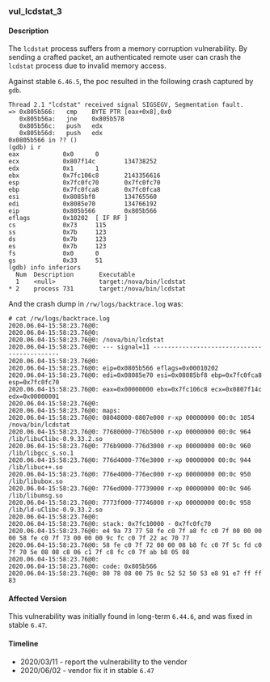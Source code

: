 ### vul_lcdstat_3

#### Description

The `lcdstat` process suffers from a memory corruption vulnerability. By sending a crafted packet, an authenticated remote user can crash the `lcdstat` process due to invalid memory access.

Against stable `6.46.5`, the poc resulted in the following crash captured by `gdb`.

```shell
Thread 2.1 "lcdstat" received signal SIGSEGV, Segmentation fault.
=> 0x805b566:   cmp    BYTE PTR [eax+0x8],0x0
   0x805b56a:   jne    0x805b578
   0x805b56c:   push   edx
   0x805b56d:   push   edx
0x0805b566 in ?? ()
(gdb) i r
eax            0x0      0
ecx            0x807f14c        134738252
edx            0x1      1
ebx            0x7fc106c8       2143356616
esp            0x7fc0fc70       0x7fc0fc70
ebp            0x7fc0fca8       0x7fc0fca8
esi            0x8085bf8        134765560
edi            0x8085e70        134766192
eip            0x805b566        0x805b566
eflags         0x10202  [ IF RF ]
cs             0x73     115
ss             0x7b     123
ds             0x7b     123
es             0x7b     123
fs             0x0      0
gs             0x33     51
(gdb) info inferiors
  Num  Description       Executable
  1    <null>            target:/nova/bin/lcdstat
* 2    process 731       target:/nova/bin/lcdstat            
```

And the crash dump in `/rw/logs/backtrace.log` was:

```shell
# cat /rw/logs/backtrace.log 
2020.06.04-15:58:23.76@0: 
2020.06.04-15:58:23.76@0: 
2020.06.04-15:58:23.76@0: /nova/bin/lcdstat
2020.06.04-15:58:23.76@0: --- signal=11 --------------------------------------------
2020.06.04-15:58:23.76@0: 
2020.06.04-15:58:23.76@0: eip=0x0805b566 eflags=0x00010202
2020.06.04-15:58:23.76@0: edi=0x08085e70 esi=0x08085bf8 ebp=0x7fc0fca8 esp=0x7fc0fc70
2020.06.04-15:58:23.76@0: eax=0x00000000 ebx=0x7fc106c8 ecx=0x0807f14c edx=0x00000001
2020.06.04-15:58:23.76@0: 
2020.06.04-15:58:23.76@0: maps:
2020.06.04-15:58:23.76@0: 08048000-0807e000 r-xp 00000000 00:0c 1054       /nova/bin/lcdstat
2020.06.04-15:58:23.76@0: 77680000-776b5000 r-xp 00000000 00:0c 964        /lib/libuClibc-0.9.33.2.so
2020.06.04-15:58:23.76@0: 776b9000-776d3000 r-xp 00000000 00:0c 960        /lib/libgcc_s.so.1
2020.06.04-15:58:23.76@0: 776d4000-776e3000 r-xp 00000000 00:0c 944        /lib/libuc++.so
2020.06.04-15:58:23.76@0: 776e4000-776ec000 r-xp 00000000 00:0c 950        /lib/libubox.so
2020.06.04-15:58:23.76@0: 776ed000-77739000 r-xp 00000000 00:0c 946        /lib/libumsg.so
2020.06.04-15:58:23.76@0: 7773f000-77746000 r-xp 00000000 00:0c 958        /lib/ld-uClibc-0.9.33.2.so
2020.06.04-15:58:23.76@0: 
2020.06.04-15:58:23.76@0: stack: 0x7fc10000 - 0x7fc0fc70 
2020.06.04-15:58:23.76@0: e4 9a 73 77 58 fe c0 7f a8 fc c0 7f 00 00 00 00 58 fe c0 7f 73 00 00 00 9c fc c0 7f 22 ac 70 77 
2020.06.04-15:58:23.76@0: 58 fe c0 7f 72 00 00 08 b8 fc c0 7f 5c fd c0 7f 70 5e 08 08 c8 06 c1 7f c8 fc c0 7f ab b8 05 08 
2020.06.04-15:58:23.76@0: 
2020.06.04-15:58:23.76@0: code: 0x805b566
2020.06.04-15:58:23.76@0: 80 78 08 00 75 0c 52 52 50 53 e8 91 e7 ff ff 83 
```

#### Affected Version

This vulnerability was initially found in long-term  `6.44.6`, and was fixed in stable `6.47`.

#### Timeline

+ 2020/03/11 - report the vulnerability to the vendor
+ 2020/06/02 - vendor fix it in stable `6.47`

